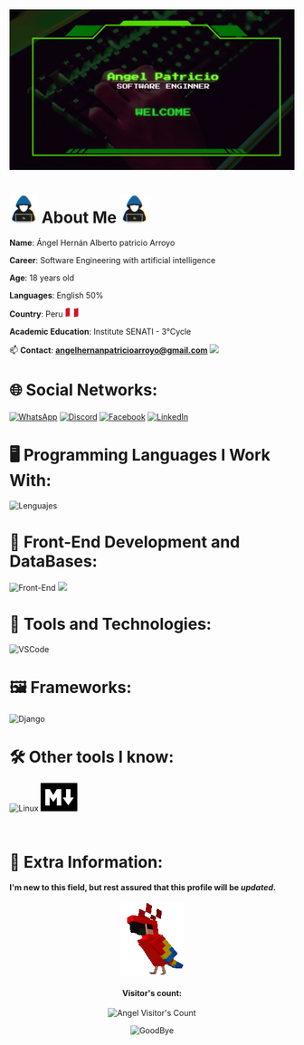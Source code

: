 ![Banner](https://github.com/AngelHer2005/AngelHer2005/blob/main/recursos/Banner.gif)
---
# <img src="https://github.com/0xAbdulKhalid/0xAbdulKhalid/raw/main/assets/mdImages/about_me.gif" width=50px> **About Me** <img src="https://github.com/0xAbdulKhalid/0xAbdulKhalid/raw/main/assets/mdImages/about_me.gif" width=50px>

**Name**:  Ángel Hernán Alberto patricio Arroyo

**Career**: Software Engineering with artificial intelligence

**Age**: 18 years old

**Languages**: English 50% 

**Country**: Peru <img src="https://github.com/AngelHer2005/AngelHer2005/blob/main/recursos/Perú.png" width=25px>

**Academic Education**: Institute SENATI - 3°Cycle

📫 **Contact**: **angelhernanpatricioarroyo@gmail.com** <img src="https://skillicons.dev/icons?i=gmail" width=25px>

# **🌐 Social Networks**:
<p align="left">
  <a href="https://wa.me/997150226" target="blank"><img align="center" src="https://img.shields.io/badge/WhatsApp-25D366?style=for-the-badge&logo=whatsapp&logoColor=white" alt="WhatsApp"/></a>
  <a href="https://discordapp.com/users/1207851438630379531" target="blank"><img align="center" src="https://img.shields.io/badge/Discord-7289DA?style=for-the-badge&logo=discord&logoColor=white" alt="Discord"/></a>
  <a href="https://www.facebook.com/angelhernan.patricioarroyo/" target="blank"><img align="center" src="https://img.shields.io/badge/Facebook-7289DA?style=for-the-badge&logo=facebook&logoColor=white" alt="Facebook"/></a>
  <a href="https://www.linkedin.com/in/angelhernanpatricioarroyo/" target="blank"><img align="center"  src="https://img.shields.io/badge/LinkedIn-7289DA?style=for-the-badge&logo=linkedin&logoColor=white" alt="LinkedIn"/></a>
</p>

# **🖥️ Programming Languages I Work With**:

![Lenguajes](https://skillicons.dev/icons?i=python,js,java,php)

# **🤖 Front-End Development and DataBases**:

![Front-End](https://skillicons.dev/icons?i=html,css,js,mysql,postgres)
<img src="https://user-images.githubusercontent.com/4249331/52232852-e2c4f780-28bd-11e9-835d-1e3cf3e43888.png" width=65px>

# **🔧 Tools and Technologies**:

![VSCode](https://skillicons.dev/icons?i=vscode,github,git)

# **🖼️ Frameworks**:

![Django](https://skillicons.dev/icons?i=django)

# **🛠️ Other tools I know**:

![Linux](https://skillicons.dev/icons?i=linux,linkedin)
<img src="https://github.com/AngelHer2005/AngelHer2005/blob/main/recursos/markdown.jpg" width=65px>

<br>

# **📖 Extra Information**:

#### I'm new to this field, but rest assured that this profile will be **_updated_**.
<p align="center"><img src="https://github.com/AngelHer2005/AngelHer2005/blob/main/recursos/parrot.gif" alt="Dancing Parrot")/></p>

<h4 align="center">Visitor's count:</h4>
<p align="center"><img src="https://profile-counter.glitch.me/{AngelHer2005}/count.svg" alt="Angel Visitor's Count" /></p>

<p align="center"><img src="https://readme-typing-svg.demolab.com?font=Fira+Code&weight=900&size=35&pause=1000&random=false&width=435&lines=Good+Bye+Friend!+%F0%9F%91%8B+" alt="GoodBye"/></p>



